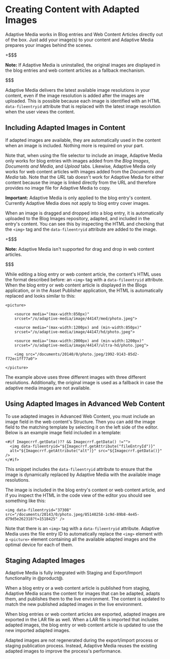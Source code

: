 # Creating Content with Adapted Images [](id=creating-content-with-adaptive-media-images)

Adaptive Media works in Blog entries and Web Content Articles directly out of 
the box. Just add your image(s) to your content and Adaptive Media prepares your 
images behind the scenes.

+$$$

**Note:** If Adaptive Media is uninstalled, the original images are displayed in 
the blog entries and web content articles as a fallback mechanism.

$$$

Adaptive Media delivers the latest available image resolutions in your content, 
even if the image resolution is added after the images are uploaded. This is 
possible because each image is identified with an HTML `data-fileentryid` 
attribute that is replaced with the latest image resolution when the user views 
the content.

## Including Adapted Images in Content [](id=including-adapted-images-in-content)

If adapted images are available, they are automatically used in the content when 
an image is included. Nothing more is required on your part. 
<!--You can add images in blog entries and web content articles by clicking the 
image button from the editor, and then selecting the image in the file selector. -->
Note that, when using the file selector to include an image, Adaptive Media only 
works for blog entries with images added from the *Blog Images*, *Documents and 
Media*, and *Upload* tabs. Likewise, Adaptive Media only works for web content 
articles with images added from the *Documents and Media* tab. Note that the 
*URL* tab doesn't work for Adaptive Media for either content because the image 
is linked directly from the URL and therefore provides no image file for 
Adaptive Media to copy. 

**Important:** Adaptive Media is only applied to the blog entry's content. 
Currently Adaptive Media does not apply to blog entry cover images.

When an image is dragged and dropped into a blog entry, it is automatically 
uploaded to the Blog Images repository, adapted, and included in the entry's 
content. You can see this by inspecting the HTML and checking that the 
`<img>` tag and the `data-fileentryid` attribute are added to the image.

+$$$

**Note:** Adaptive Media isn't supported for drag and drop in web content 
articles.

$$$

While editing a blog entry or web content article, the content's HTML uses the 
format described before: an `<img>` tag with a `data-fileentryid` attribute. 
When the blog entry or web content article is displayed in the Blogs application, 
or in the Asset Publisher application, the HTML is automatically replaced and 
looks similar to this:

    <picture>

        <source media="(max-width:850px)" 
        srcset="/o/adaptive-media/image/44147/med/photo.jpeg">

        <source media="(max-width:1200px) and (min-width:850px)" 
        srcset="/o/adaptive-media/image/44147/hd/photo.jpeg">

        <source media="(max-width:2000px) and (min-width:1200px)" 
        srcset="/o/adaptive-media/image/44147/ultra-hd/photo.jpeg">

        <img src="/documents/20140/0/photo.jpeg/1992-9143-85d2-f72ec1ff77a0">

    </picture>

The example above uses three different images with three different resolutions. 
Additionally, the original image is used as a fallback in case the adaptive 
media images are not available.

## Using Adapted Images in Advanced Web Content [](id=using-adapted-images-in-advanced-web-content)

To use adapted images in Advanced Web Content, you must include an image field 
in the web content's Structure. Then you can add the image field to the matching 
template by selecting it on the left side of the editor. Below is an example 
image field included in a template:

    <#if Imagecrrf.getData()?? && Imagecrrf.getData() !="">
      <img data-fileentryid="${Imagecrrf.getAttribute("fileEntryId")}" 
      alt="${Imagecrrf.getAttribute("alt")}" src="${Imagecrrf.getData()}" />
    </#if>

This snippet includes the `data-fileentryid` attribute to ensure that the image 
is dynamically replaced by Adaptive Media with the available image resolutions.

The image is included in the blog entry's content or web content article, and if 
you inspect the HTML in the code view of the editor you should see something 
like this:

    <img data-fileentryid="37308" 
    src="/documents/20143/0/photo.jpeg/85140258-1c9d-89b8-4e45-d79d5e262318?t=1518425" />

Note that there is an `<img>` tag with a `data-fileentryid` attribute. Adaptive 
Media uses the file entry ID to automatically replace the `<img>` element with a 
`<picture>` element containing all the available adapted images and the optimal 
device for each of them.

## Staging Adapted Images [](id=staging-adapted-images)

Adaptive Media is fully integrated with Staging and Export/Import functionality 
in @product@.

When a blog entry or a web content article is published from staging, Adaptive 
Media scans the content for images that can be adapted, adapts them, and 
publishes them to the live environment. The content is updated to match the new 
published adapted images in the live environment.

When blog entries or web content articles are exported, adapted images are 
exported in the LAR file as well. When a LAR file is imported that includes 
adapted images, the blog entry or web content article is updated to use the new 
imported adapted images.

Adapted images are not regenerated during the export/import process or staging 
publication process. Instead, Adaptive Media reuses the existing adapted images 
to improve the process's performance.
